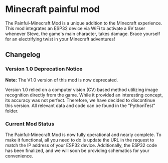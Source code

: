 # Minecraft painful mod

The Painful-Minecraft Mod is a unique addition to the Minecraft experience. This mod integrates an ESP32 device via WiFi to activate a 9V taser whenever Steve, the game's main character, takes damage. Brace yourself for an electrifying twist in your Minecraft adventures!

## Changelog

### Version 1.0 Deprecation Notice

**Note:** The V1.0 version of this mod is now deprecated.

Version 1.0 relied on a computer vision (CV) based method utilizing image recognition directly from the game. While it provided an interesting concept, its accuracy was not perfect. Therefore, we have decided to discontinue this version. All relevant data and code can be found in the "PythonTest" folder.

### Current Mod Status

The Painful-Minecraft Mod is now fully operational and nearly complete. To make it functional, all you need to do is update the URL in the request to match the IP address of your ESP32 device. Additionally, the ESP32 code has been finalized, and we will soon be providing schematics for your convenience.
